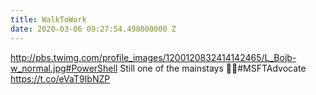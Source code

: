 ```yaml
---
title: WalkToWork
date: 2020-03-06 09:27:54.498000000 Z
---
```


 http://pbs.twimg.com/profile_images/1200120832414142465/L_Bojb-w_normal.jpg#PowerShell Still one of the mainstays 👏👏#MSFTAdvocate https://t.co/eVaT9IbNZP